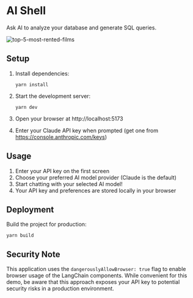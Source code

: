 # AI Shell

Ask AI to analyze your database and generate SQL queries.

![top-5-most-rented-films](https://github.com/user-attachments/assets/d9346b69-f298-4fbc-b725-f731b2c41a64)

## Setup

1. Install dependencies:
   ```
   yarn install
   ```

2. Start the development server:
   ```
   yarn dev
   ```

3. Open your browser at http://localhost:5173

4. Enter your Claude API key when prompted (get one from https://console.anthropic.com/keys)

## Usage

1. Enter your API key on the first screen
2. Choose your preferred AI model provider (Claude is the default)
3. Start chatting with your selected AI model!
4. Your API key and preferences are stored locally in your browser

## Deployment

Build the project for production:

```
yarn build
```

## Security Note

This application uses the `dangerouslyAllowBrowser: true` flag to enable browser usage of the LangChain components. While convenient for this demo, be aware that this approach exposes your API key to potential security risks in a production environment.

